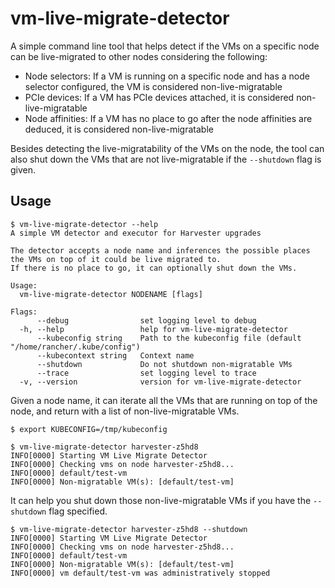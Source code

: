 # vm-live-migrate-detector

A simple command line tool that helps detect if the VMs on a specific node can be live-migrated to other nodes considering the following:

- Node selectors: If a VM is running on a specific node and has a node selector configured, the VM is considered non-live-migratable
- PCIe devices: If a VM has PCIe devices attached, it is considered non-live-migratable
- Node affinities: If a VM has no place to go after the node affinities are deduced, it is considered non-live-migratable

Besides detecting the live-migratability of the VMs on the node, the tool can also shut down the VMs that are not live-migratable if the `--shutdown` flag is given.

## Usage

```
$ vm-live-migrate-detector --help
A simple VM detector and executor for Harvester upgrades

The detector accepts a node name and inferences the possible places the VMs on top of it could be live migrated to.
If there is no place to go, it can optionally shut down the VMs.

Usage:
  vm-live-migrate-detector NODENAME [flags]

Flags:
      --debug                set logging level to debug
  -h, --help                 help for vm-live-migrate-detector
      --kubeconfig string    Path to the kubeconfig file (default "/home/rancher/.kube/config")
      --kubecontext string   Context name
      --shutdown             Do not shutdown non-migratable VMs
      --trace                set logging level to trace
  -v, --version              version for vm-live-migrate-detector
```

Given a node name, it can iterate all the VMs that are running on top of the node, and return with a list of non-live-migratable VMs.

```
$ export KUBECONFIG=/tmp/kubeconfig

$ vm-live-migrate-detector harvester-z5hd8
INFO[0000] Starting VM Live Migrate Detector
INFO[0000] Checking vms on node harvester-z5hd8...
INFO[0000] default/test-vm
INFO[0000] Non-migratable VM(s): [default/test-vm]
```

It can help you shut down those non-live-migratable VMs if you have the `--shutdown` flag specified.

```
$ vm-live-migrate-detector harvester-z5hd8 --shutdown
INFO[0000] Starting VM Live Migrate Detector
INFO[0000] Checking vms on node harvester-z5hd8...
INFO[0000] default/test-vm
INFO[0000] Non-migratable VM(s): [default/test-vm]
INFO[0000] vm default/test-vm was administratively stopped
```